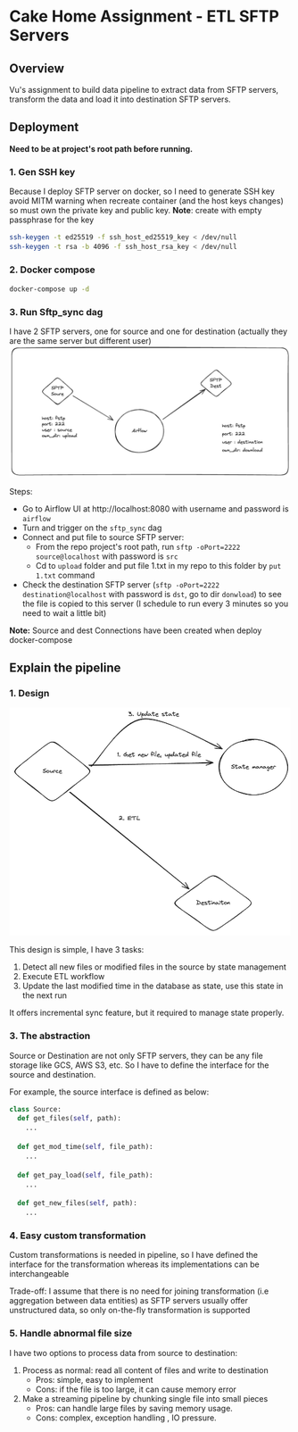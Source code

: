 # Cake Home Assignment - ETL SFTP Servers

## Overview

Vu's assignment to build data pipeline to extract data from SFTP servers, transform the data and load it into destination SFTP servers.

## Deployment 

**Need to be at project's root path before running.**

### 1. Gen SSH key
Because I deploy SFTP server on docker, so I need to generate SSH key 
avoid MITM warning when recreate container (and the host keys changes)
so must own the private key and public key. **Note**: create with empty passphrase for the key
```bash
ssh-keygen -t ed25519 -f ssh_host_ed25519_key < /dev/null
ssh-keygen -t rsa -b 4096 -f ssh_host_rsa_key < /dev/null
```

### 2. Docker compose
```bash
docker-compose up -d
```

### 3. Run Sftp_sync dag

I have 2 SFTP servers, one for source and one for destination 
(actually they are the same server but different  user)
![img_1.png](img_1.png)

Steps:
- Go to Airflow UI at http://localhost:8080 with username and password is `airflow`
- Turn and trigger on the `sftp_sync` dag
- Connect and put file to source SFTP server:
  - From the repo project's root path, run `sftp -oPort=2222 source@localhost` with password is `src`
  - Cd to `upload` folder and put file 1.txt in my repo to this folder by `put 1.txt` command
- Check the destination SFTP  server (`sftp -oPort=2222 destination@localhost` with password is `dst`,  go to dir `donwload`) to see the file is copied to this server 
(I schedule to run every 3 minutes so you need to wait a little bit)

**Note:** Source and dest Connections  have been created when deploy docker-compose

## Explain the pipeline

### 1. Design
![img_2.png](img_2.png)

This design is simple, I have 3 tasks: 
1. Detect all new files or modified files in the source by state management
2. Execute ETL workflow
3. Update the last modified time in the database as state, use this state in the next run

It offers incremental sync feature, but it required to manage state properly.

### 3. The abstraction
Source or Destination are not only SFTP servers, they can be any file storage like GCS, AWS S3, etc. So I have to define the interface for the source and destination. 

For example, the source interface is defined as below:
```python
class Source:
  def get_files(self, path):
    ...
    
  def get_mod_time(self, file_path):
    ...

  def get_pay_load(self, file_path):
    ...

  def get_new_files(self, path):
    ...

```

### 4. Easy custom transformation
Custom transformations is needed in pipeline, so I have defined the interface for the transformation  whereas its implementations can be interchangeable

Trade-off: I assume that there is no need for joining transformation (i.e aggregation between data entities) as SFTP servers usually offer unstructured data, so only on-the-fly transformation is supported

### 5. Handle abnormal file size
I have two options to process data from source to destination:
1. Process as normal:  read all content of files and write to destination
   - Pros: simple, easy to implement
   - Cons: if the file is too large, it can cause memory error
2. Make a streaming pipeline by chunking single file into small pieces
   - Pros: can handle large files by saving memory usage.
   - Cons: complex, exception handling , IO pressure.
